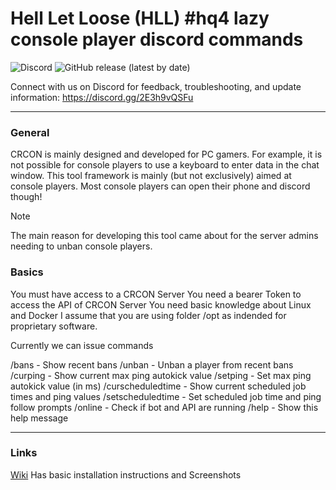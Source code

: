 # Hell Let Loose (HLL) #hq4 lazy console player discord commands

![Discord](https://img.shields.io/discord/1318878021335388255?color=%237289da&label=discord)
![GitHub release (latest by date)](https://img.shields.io/github/v/release/sctewa1/hll-discord-ping)

Connect with us on Discord for feedback, troubleshooting, and update information: https://discord.gg/2E3h9vQSFu


***

### General

CRCON is mainly designed and developed for PC gamers. For example, it is not possible for console players to use a keyboard to enter data in  the chat window. This tool framework is mainly (but not exclusively) aimed at console players.
Most console players can open their phone and discord though! 

> [!Note] 
> The main reason for developing this tool came about for the server admins needing to unban console players.


### Basics
You must have access to a CRCON Server
You need a bearer Token to access the API of CRCON Server
You need basic knowledge about Linux and Docker
I assume that you are using folder /opt as indended for proprietary software.


Currently we can issue commands

/bans - Show recent bans
/unban - Unban a player from recent bans
/curping - Show current max ping autokick value
/setping - Set max ping autokick value (in ms)
/curscheduledtime - Show current scheduled job times and ping values
/setscheduledtime <job> <time> <ping> - Set scheduled job time and ping follow prompts
/online - Check if bot and API are running
/help - Show this help message




***

### Links

[Wiki](https://github.com/sctewa1/hll-discord-ping/wiki)
Has basic installation instructions and Screenshots

